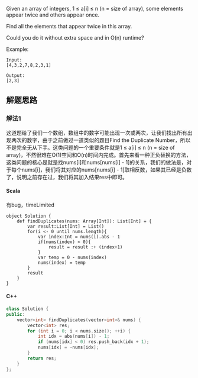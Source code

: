 
Given an array of integers, 1 ≤ a[i] ≤ n (n = size of array), some elements appear twice and others appear once.

Find all the elements that appear twice in this array.

Could you do it without extra space and in O(n) runtime?

Example:
```
Input:
[4,3,2,7,8,2,3,1]

Output:
[2,3]
```



## 解题思路
### 解法1
这道题给了我们一个数组，数组中的数字可能出现一次或两次，让我们找出所有出现两次的数字，由于之前做过一道类似的题目Find the Duplicate Number，所以不是完全无从下手。这类问题的一个重要条件就是1 ≤ a[i] ≤ n (n = size of array)，不然很难在O(1)空间和O(n)时间内完成。首先来看一种正负替换的方法，这类问题的核心是就是找nums[i]和nums[nums[i] - 1]的关系，我们的做法是，对于每个nums[i]，我们将其对应的nums[nums[i] - 1]取相反数，如果其已经是负数了，说明之前存在过，我们将其加入结果res中即可。

#### Scala
有bug，timeLimited
```
object Solution {
    def findDuplicates(nums: Array[Int]): List[Int] = {
        var result:List[Int] = List()
        for(i <- 0 until nums.length){
            var index:Int = nums(i).abs - 1
            if(nums(index) < 0){
                result = result :+ (index+1)
            }
            var temp = 0 - nums(index)
            nums(index) = temp
        }
        result
    }
}
```


#### C++
```C++
class Solution {
public:
    vector<int> findDuplicates(vector<int>& nums) {
        vector<int> res;
        for (int i = 0; i < nums.size(); ++i) {
            int idx = abs(nums[i]) - 1;
            if (nums[idx] < 0) res.push_back(idx + 1);
            nums[idx] = -nums[idx];
        }
        return res;
    }
};
```